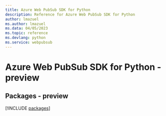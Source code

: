 ```yaml
---
title: Azure Web PubSub SDK for Python
description: Reference for Azure Web PubSub SDK for Python
author: lmazuel
ms.author: lmazuel
ms.data: 04/05/2023
ms.topic: reference
ms.devlang: python
ms.service: webpubsub
---
```

# Azure Web PubSub SDK for Python - preview
## Packages - preview
[!INCLUDE [packages](web-pubsub-index.md)]